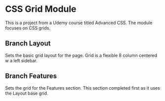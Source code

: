 # CSS Grid Module
This is a project from a Udemy course titled Advanced CSS. The module focuses on CSS grids.

## Branch Layout
Sets the basic grid layout for the page. Grid is a flexible 8 column centered w a left sidebar.

## Branch Features
Sets the grid for the Features section. This section completed first as it uses the Layout base grid.